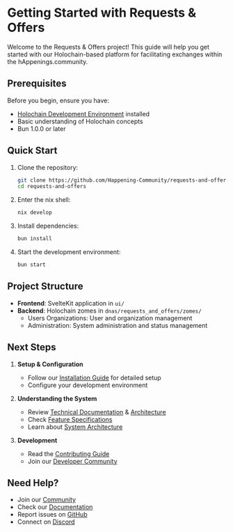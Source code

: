 # Getting Started with Requests & Offers

Welcome to the Requests & Offers project! This guide will help you get started with our Holochain-based platform for facilitating exchanges within the hAppenings.community.

## Prerequisites

Before you begin, ensure you have:

- [Holochain Development Environment](https://developer.holochain.org/docs/install/) installed
- Basic understanding of Holochain concepts
- Bun 1.0.0 or later

## Quick Start

1. Clone the repository:

   ```bash
   git clone https://github.com/Happening-Community/requests-and-offers.git
   cd requests-and-offers
   ```

2. Enter the nix shell:

   ```bash
   nix develop
   ```

3. Install dependencies:

   ```bash
   bun install
   ```

4. Start the development environment:

   ```bash
   bun start
   ```

## Project Structure

- **Frontend**: SvelteKit application in `ui/`
- **Backend**: Holochain zomes in `dnas/requests_and_offers/zomes/`
  - Users Organizations: User and organization management
  - Administration: System administration and status management

## Next Steps

1. **Setup & Configuration**
   - Follow our [Installation Guide](./installation.md) for detailed setup
   - Configure your development environment

2. **Understanding the System**
   - Review [Technical Documentation](../technical-specs.md) & [Architecture](../architecture.md)
   - Check [Feature Specifications](../requirements/features.md)
   - Learn about [System Architecture](../architecture/overview.md)

3. **Development**
   - Read the [Contributing Guide](./contributing.md)
   - Join our [Developer Community](https://happenings.community/)

## Need Help?

- Join our [Community](https://happenings.community/)
- Check our [Documentation](../README.md)
- Report issues on [GitHub](https://github.com/Happening-Community/requests-and-offers/issues)
- Connect on [Discord](https://discord.gg/happening)
